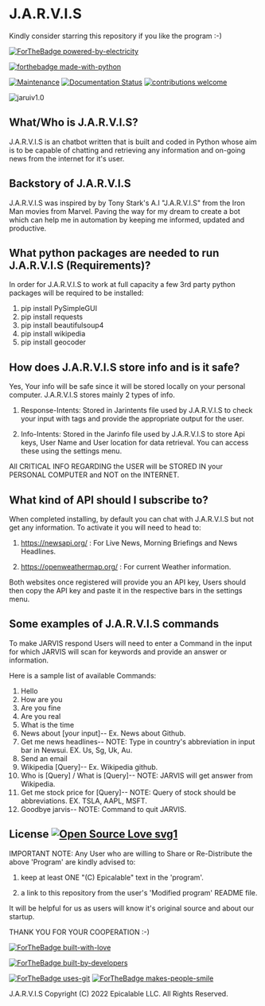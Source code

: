 # J.A.R.V.I.S

Kindly consider starring this repository if you like the program :-)

[![ForTheBadge powered-by-electricity](http://ForTheBadge.com/images/badges/powered-by-electricity.svg)](https://github.com/Epicalable/JARVIS-GUI)

[![forthebadge made-with-python](http://ForTheBadge.com/images/badges/made-with-python.svg)](https://www.python.org/) 

[![Maintenance](https://img.shields.io/badge/Maintained%3F-yes-green.svg)](https://github.com/Epicalable/JARVIS-GUI) [![Documentation Status](https://readthedocs.org/projects/ansicolortags/badge/?version=latest)](https://github.com/Epicalable/JARVIS-GUI) [![contributions welcome](https://img.shields.io/badge/contributions-welcome-brightgreen.svg?style=flat)](https://github.com/Epicalable/JARVIS-GUI/issues)

![jaruiv1.0](https://user-images.githubusercontent.com/69076784/180637424-8d2737c9-ead7-4d65-a8e8-a2c36d9474e8.png)


## What/Who is J.A.R.V.I.S?
J.A.R.V.I.S is an chatbot written that is built and coded in Python whose aim is to be capable of chatting and retrieving any information and on-going news from the internet for it's user.

## Backstory of J.A.R.V.I.S
J.A.R.V.I.S was inspired by by Tony Stark's A.I "J.A.R.V.I.S" from the Iron Man movies from Marvel. Paving the way for my dream to create a bot which can help me in automation by keeping me informed, updated and productive.

## What python packages are needed to run J.A.R.V.I.S (Requirements)?
In order for J.A.R.V.I.S to work at full capacity a few 3rd party python packages will be required to be installed:
1. pip install PySimpleGUI
2. pip install requests
3. pip install beautifulsoup4
4. pip install wikipedia
5. pip install geocoder

## How does J.A.R.V.I.S store info and is it safe?
Yes, Your info will be safe since it will be stored locally on your personal computer. J.A.R.V.I.S stores mainly 2 types of info.

1. Response-Intents: Stored in Jarintents file used by J.A.R.V.I.S to check your input with tags and provide the appropriate output for the user.

2. Info-Intents: Stored in the Jarinfo file used by J.A.R.V.I.S to store Api keys, User Name and User location for data retrieval. You can access these using the settings menu.

All CRITICAL INFO REGARDING the USER will be STORED IN your PERSONAL COMPUTER and NOT on the INTERNET.

## What kind of API should I subscribe to?
When completed installing, by default you can chat with J.A.R.V.I.S but not get any information. To activate it you will need to head to:

1. https://newsapi.org/ : For Live News, Morning Briefings and News Headlines.

2. https://openweathermap.org/ : For current Weather information.

Both websites once registered will provide you an API key, Users should then copy the API key and paste it in the respective bars in the settings menu.

## Some examples of J.A.R.V.I.S commands
To make JARVIS respond Users will need to enter a Command in the input for which JARVIS will scan for keywords and provide an answer or information.

Here is a sample list of available Commands:
1. Hello
2. How are you
3. Are you fine
4. Are you real
5. What is the time
6. News about [your input]--
   Ex. News about Github.
7. Get me news headlines--
   NOTE: Type in country's abbreviation in input bar in Newsui. EX. Us, Sg, Uk, Au.
8. Send an email
9. Wikipedia [Query]--
   Ex. Wikipedia github.
10. Who is [Query] / What is [Query]--
    NOTE: JARVIS will get answer from Wikipedia.
11. Get me stock price for [Query]--
    NOTE: Query of stock should be abbreviations. EX. TSLA, AAPL, MSFT.
12. Goodbye jarvis--
    NOTE: Command to quit JARVIS.

## License [![Open Source Love svg1](https://badges.frapsoft.com/os/v1/open-source.svg?v=103)](https://github.com/Epicalable/)
IMPORTANT NOTE: Any User who are willing to Share or Re-Distribute the above 'Program' are kindly advised to:

1. keep at least ONE "(C) Epicalable" text in the 'program'.

2. a link to this repository from the user's 'Modified program' README file. 

It will be helpful for us as users will know it's original source and about our startup.

THANK YOU FOR YOUR COOPERATION :-)


[![ForTheBadge built-with-love](http://ForTheBadge.com/images/badges/built-with-love.svg)](https://github.com/Epicalable/)

[![ForTheBadge built-by-developers](http://ForTheBadge.com/images/badges/built-by-developers.svg)](https://github.com/MahaMohan/)

[![ForTheBadge uses-git](http://ForTheBadge.com/images/badges/uses-git.svg)](https://GitHub.com/) 
[![ForTheBadge makes-people-smile](http://ForTheBadge.com/images/badges/makes-people-smile.svg)](https://github.com/Epicalable/)

J.A.R.V.I.S Copyright (C) 2022 Epicalable LLC. All Rights Reserved.